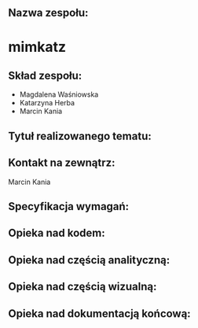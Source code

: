 ## Nazwa zespołu:
# mimkatz

## Skład zespołu: 
* Magdalena Waśniowska
* Katarzyna Herba
* Marcin Kania

## Tytuł realizowanego tematu:

## Kontakt na zewnątrz: 
Marcin Kania

## Specyfikacja wymagań:

## Opieka nad kodem:

## Opieka nad częścią analityczną:

## Opieka nad częścią wizualną:

## Opieka nad dokumentacją końcową:

